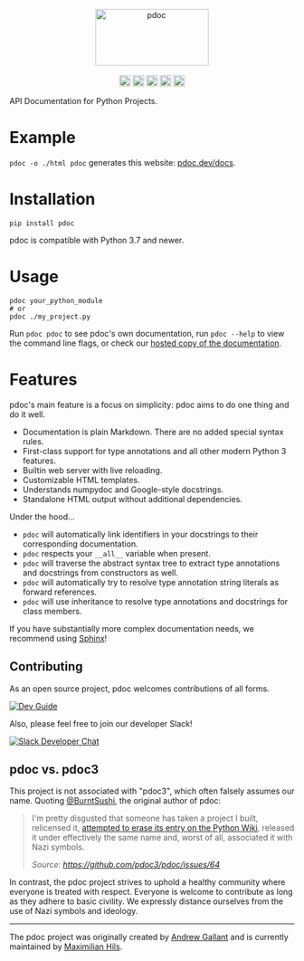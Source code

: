 <p align="center">
<a href="https://pdoc.dev/"><img alt="pdoc" src="https://pdoc.dev/logo.svg" width="200" height="100" /></a>
<br><br>
<a href="https://pdoc.dev/docs/pdoc.html"><img height="20" alt="pdoc documentation" src="https://shields.mitmproxy.org/badge/docs-pdoc.dev-brightgreen.svg"></a>
<a href="https://github.com/mitmproxy/pdoc/actions?query=branch%3Amain"><img height="20" alt="CI Status" src="https://shields.mitmproxy.org/github/workflow/status/mitmproxy/pdoc/CI?label=CI&logo=github"></a>
<a href="https://codecov.io/gh/mitmproxy/pdoc"><img height="20" alt="Code Coverage" src="https://shields.mitmproxy.org/codecov/c/github/mitmproxy/pdoc/main.svg?label=codecov&logo=codecov&logoColor=white"></a>
<a href="https://pypi.python.org/pypi/pdoc"><img height="20" alt="PyPI Version" src="https://shields.mitmproxy.org/pypi/v/pdoc.svg"></a>
<a href="https://pypi.python.org/pypi/pdoc"><img height="20" alt="Supported Python Versions" src="https://shields.mitmproxy.org/pypi/pyversions/pdoc.svg"></a>
</p>

API Documentation for Python Projects.


# Example

`pdoc -o ./html pdoc` generates this website: [pdoc.dev/docs](https://pdoc.dev/docs/pdoc.html).

# Installation
```shell
pip install pdoc
```

pdoc is compatible with Python 3.7 and newer.


# Usage

```shell
pdoc your_python_module
# or
pdoc ./my_project.py
```

Run `pdoc pdoc` to see pdoc's own documentation, 
run `pdoc --help` to view the command line flags, 
or check our [hosted copy of the documentation](https://pdoc.dev/docs/pdoc.html).


# Features

pdoc's main feature is a focus on simplicity: pdoc aims to do one thing and do it well.  


* Documentation is plain Markdown. There are no added special syntax rules.
* First-class support for type annotations and all other modern Python 3 features.
* Builtin web server with live reloading.
* Customizable HTML templates.
* Understands numpydoc and Google-style docstrings.
* Standalone HTML output without additional dependencies.
  
Under the hood...

* `pdoc` will automatically link identifiers in your docstrings to their corresponding documentation.
* `pdoc` respects your `__all__` variable when present.
* `pdoc` will traverse the abstract syntax tree to extract type annotations and docstrings from constructors as well.
* `pdoc` will automatically try to resolve type annotation string literals as forward references.
* `pdoc` will use inheritance to resolve type annotations and docstrings for class members. 
  
If you have substantially more complex documentation needs, we recommend using [Sphinx](https://www.sphinx-doc.org/)!


## Contributing

As an open source project, pdoc welcomes contributions of all forms.

[![Dev Guide](https://shields.mitmproxy.org/badge/dev_docs-CONTRIBUTING.md-blue)](https://github.com/mitmproxy/pdoc/blob/main/CONTRIBUTING.md)

Also, please feel free to join our developer Slack!

[![Slack Developer Chat](https://shields.mitmproxy.org/badge/slack-mitmproxy-E01563.svg)](http://slack.mitmproxy.org/)


## pdoc vs. pdoc3

This project is not associated with "pdoc3", which often falsely assumes our name.
Quoting [@BurntSushi](https://github.com/BurntSushi), the original author of pdoc:

> I'm pretty disgusted that someone has taken a project I built, relicensed it, 
> [attempted to erase its entry on the Python Wiki](https://wiki.python.org/moin/DocumentationTools?action=diff&rev1=36&rev2=37), 
> released it under effectively the same name and, worst of all, associated it with Nazi symbols.
> 
> *Source: https://github.com/pdoc3/pdoc/issues/64*

In contrast, the pdoc project strives to uphold a healthy community where everyone is treated with respect.
Everyone is welcome to contribute as long as they adhere to basic civility. We expressly distance ourselves from the use
of Nazi symbols and ideology.

----

The pdoc project was originally created by [Andrew Gallant](https://github.com/BurntSushi) 
and is currently maintained by [Maximilian Hils](https://github.com/mhils).
